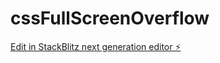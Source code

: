 # cssFullScreenOverflow

[Edit in StackBlitz next generation editor ⚡️](https://stackblitz.com/~/github.com/yusk-ishii/cssFullScreenOverflow)